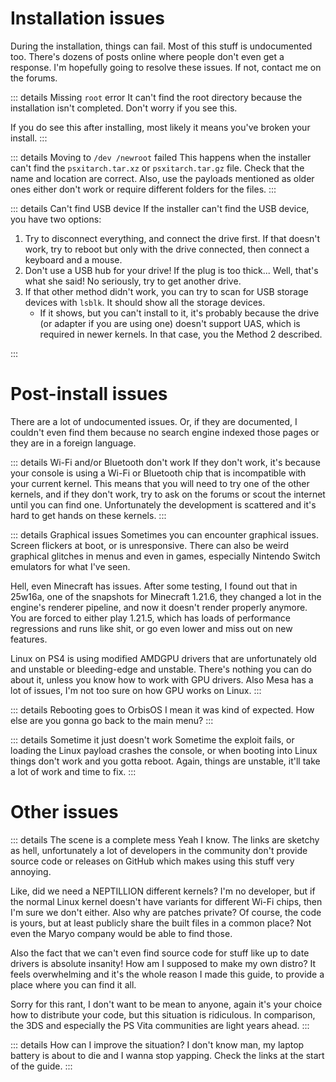 # Installation issues
During the installation, things can fail. Most of this stuff is undocumented too. There's dozens of posts online where people don't even get a response. I'm hopefully going to resolve these issues. If not, contact me on the forums.

::: details Missing `root` error
It can't find the root directory because the installation isn't completed. Don't worry if you see this.

If you do see this after installing, most likely it means you've broken your install.
:::

::: details Moving to `/dev /newroot` failed
This happens when the installer can't find the `psxitarch.tar.xz` or `psxitarch.tar.gz` file. Check that the name and location are correct. Also, use the payloads mentioned as older ones either don't work or require different folders for the files.
:::

::: details Can't find USB device
If the installer can't find the USB device, you have two options:
1. Try to disconnect everything, and connect the drive first. If that doesn't work, try to reboot but only with the drive connected, then connect a keyboard and a mouse.
2. Don't use a USB hub for your drive! If the plug is too thick... Well, that's what she said! No seriously, try to get another drive.
3. If that other method didn't work, you can try to scan for USB storage devices with `lsblk`. It should show all the storage devices.
	- If it shows, but you can't install to it, it's probably because the drive (or adapter if you are using one) doesn't support UAS, which is required in newer kernels. In that case, you the Method 2 described.

:::
# Post-install issues
There are a lot of undocumented issues. Or, if they are documented, I couldn't even find them because no search engine indexed those pages or they are in a foreign language.

::: details Wi-Fi and/or Bluetooth don't work
If they don't work, it's because your console is using a Wi-Fi or Bluetooth chip that is incompatible with your current kernel. This means that you will need to try one of the other kernels, and if they don't work, try to ask on the forums or scout the internet until you can find one. Unfortunately the development is scattered and it's hard to get hands on these kernels.
:::

::: details Graphical issues
Sometimes you can encounter graphical issues. Screen flickers at boot, or is unresponsive. There can also be weird graphical glitches in menus and even in games, especially Nintendo Switch emulators for what I've seen.

Hell, even Minecraft has issues. After some testing, I found out that in 25w16a, one of the snapshots for Minecraft 1.21.6, they changed a lot in the engine's renderer pipeline, and now it doesn't render properly anymore. You are forced to either play 1.21.5, which has loads of performance regressions and runs like shit, or go even lower and miss out on new features.

Linux on PS4 is using modified AMDGPU drivers that are unfortunately old and unstable or bleeding-edge and unstable. There's nothing you can do about it, unless you know how to work with GPU drivers. Also Mesa has a lot of issues, I'm not too sure on how GPU works on Linux.
:::

::: details Rebooting goes to OrbisOS
I mean it was kind of expected. How else are you gonna go back to the main menu?
:::

::: details Sometime it just doesn't work
Sometime the exploit fails, or loading the Linux payload crashes the console, or when booting into Linux things don't work and you gotta reboot. Again, things are unstable, it'll take a lot of work and time to fix.
:::

# Other issues
::: details The scene is a complete mess
Yeah I know. The links are sketchy as hell, unfortunately a lot of developers in the community don't provide source code or releases on GitHub which makes using this stuff very annoying.

Like, did we need a NEPTILLION different kernels? I'm no developer, but if the normal Linux kernel doesn't have variants for different Wi-Fi chips, then I'm sure we don't either. Also why are patches private? Of course, the code is yours, but at least publicly share the built files in a common place? Not even the Maryo company would be able to find those.

Also the fact that we can't even find source code for stuff like up to date drivers is absolute insanity! How am I supposed to make my own distro? It feels overwhelming and it's the whole reason I made this guide, to provide a place where you can find it all.

Sorry for this rant, I don't want to be mean to anyone, again it's your choice how to distribute your code, but this situation is ridiculous. In comparison, the 3DS and especially the PS Vita communities are light years ahead.
:::

::: details How can I improve the situation?
I don't know man, my laptop battery is about to die and I wanna stop yapping. Check the links at the start of the guide.
:::
